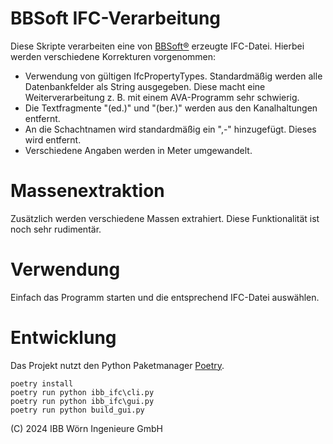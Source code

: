 # BBSoft IFC-Verarbeitung

Diese Skripte verarbeiten eine von [BBSoft®](https://bbsoft.de/cont/cont_software.php) erzeugte IFC-Datei. Hierbei werden verschiedene Korrekturen vorgenommen:

- Verwendung von gültigen IfcPropertyTypes. Standardmäßig werden alle Datenbankfelder als String ausgegeben. Diese macht eine Weiterverarbeitung z. B. mit einem AVA-Programm sehr schwierig.
- Die Textfragmente "(ed.)" und "(ber.)" werden aus den Kanalhaltungen entfernt.
- An die Schachtnamen wird standardmäßig ein ",-" hinzugefügt. Dieses wird entfernt.
- Verschiedene Angaben werden in Meter umgewandelt.

# Massenextraktion

Zusätzlich werden verschiedene Massen extrahiert. Diese Funktionalität ist noch sehr rudimentär.

# Verwendung

Einfach das Programm starten und die entsprechend IFC-Datei auswählen.

# Entwicklung

Das Projekt nutzt den Python Paketmanager [Poetry](https://python-poetry.org/docs/).

```
poetry install
poetry run python ibb_ifc\cli.py
poetry run python ibb_ifc\gui.py
poetry run python build_gui.py

```

(C) 2024 IBB Wörn Ingenieure GmbH
